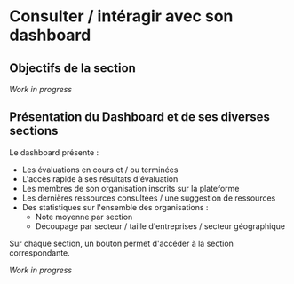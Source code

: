 # Consulter / intéragir avec son dashboard

## Objectifs de la section

_Work in progress_

## Présentation du Dashboard et de ses diverses sections

Le dashboard présente :

- Les évaluations en cours et / ou terminées
- L'accès rapide à ses résultats d'évaluation
- Les membres de son organisation inscrits sur la plateforme
- Les dernières ressources consultées / une suggestion de ressources
- Des statistiques sur l'ensemble des organisations :
  - Note moyenne par section
  - Découpage par secteur / taille d'entreprises / secteur géographique

Sur chaque section, un bouton permet d'accéder à la section correspondante.   

_Work in progress_
